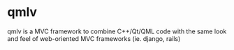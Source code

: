 # qmlv

qmlv is a MVC framework to combine C++/Qt/QML code with the same look and feel of web-oriented MVC frameworks (ie. django, rails)
